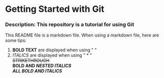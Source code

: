# Getting Started with Git  

### Description:  This repository is a tutorial for using Git

This README file is a markdown file. When using a markdown file, here are some tips:

1. **BOLD TEXT** are displayed when using " **<phrase>** "  
2. *ITALICS* are displayed when using " *<phrase>** "   
~~STRIKETHROUGH~~  
**BOLD AND _NESTED ITALICS_**   
***ALL BOLD AND ITALICS***  

